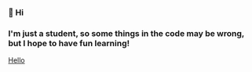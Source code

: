 ### 👋 Hi
### I'm just a student, so some things in the code may be wrong, but I hope to have fun learning!
[Hello](https://tenor.com/view/naruto-kakashi-wave-hi-hello-gif-16945362)
